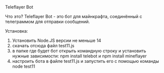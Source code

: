 Teleflayer Bot

Что это?
Teleflayer Bot - это бот для майнкрафта, соединённый с телеграммом для отправки сообщений.

Установка:
1) Установить Node.JS версии не меньше 14
2) скачать отсюда файл test11.js
3) в папке где будет бот открыть командную строку и установить нужные зависимости: npm install telebot и npm install mineflayer
4) настроить бота в файле test11.js и запустить его с помощью команды node test11
